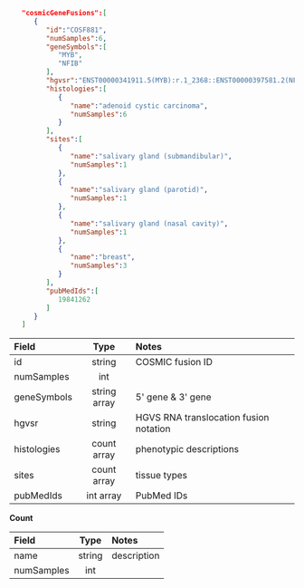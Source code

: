 ```json
   "cosmicGeneFusions":[
      {
         "id":"COSF881",
         "numSamples":6,
         "geneSymbols":[
            "MYB",
            "NFIB"
         ],
         "hgvsr":"ENST00000341911.5(MYB):r.1_2368::ENST00000397581.2(NFIB):r.2592_3318",
         "histologies":[
            {
               "name":"adenoid cystic carcinoma",
               "numSamples":6
            }
         ],
         "sites":[
            {
               "name":"salivary gland (submandibular)",
               "numSamples":1
            },
            {
               "name":"salivary gland (parotid)",
               "numSamples":1
            },
            {
               "name":"salivary gland (nasal cavity)",
               "numSamples":1
            },
            {
               "name":"breast",
               "numSamples":3
            }
         ],
         "pubMedIds":[
            19841262
         ]
      }
   ]
```
| Field       | Type         | Notes                     |
|:------------|:------------:|:--------------------------|
| id          | string       | COSMIC fusion ID          |
| numSamples  | int          |                           |
| geneSymbols | string array | 5' gene & 3' gene         |
| hgvsr       | string       | HGVS RNA translocation fusion notation |
| histologies | count array  | phenotypic descriptions   |
| sites       | count array  | tissue types              |
| pubMedIds   | int array    | PubMed IDs                |

**Count**

| Field       | Type         | Notes                     |
|:------------|:------------:|:--------------------------|
| name        | string       | description               |
| numSamples  | int          |                           |
